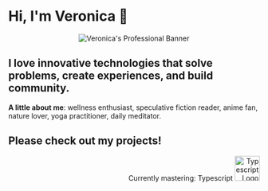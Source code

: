 # Hi, I'm Veronica :wave:

<p align="center">
<img align="center" src="https://i.ibb.co/Wff8hDj/finalgithubbanner.png" alt="Veronica's Professional Banner"/>
</p>


## I love innovative technologies that solve problems, create experiences, and build community.


<strong>A little about me</strong>: wellness enthusiast, speculative fiction reader, anime fan, nature lover, yoga practitioner, daily meditator.

## Please check out my projects!

<p align="right">Currently mastering: Typescript <img src="https://miro.medium.com/max/1400/1*mn6bOs7s6Qbao15PMNRyOA.png" height="50px" alt="Typescript Logo"> </p>

<!--
**veronicaadler/veronicaadler** is a ✨ _special_ ✨ repository because its `README.md` (this file) appears on your GitHub profile.

Here are some ideas to get you started:

- 🔭 I’m currently working on ...
- 🌱 I’m currently learning ...
- 👯 I’m looking to collaborate on ...
- 🤔 I’m looking for help with ...
- 💬 Ask me about ...
- 📫 How to reach me: ...
- 😄 Pronouns: ...
- ⚡ Fun fact: ...
-->
